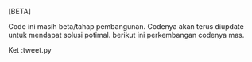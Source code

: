 [BETA]


Code ini masih beta/tahap pembangunan. Codenya akan terus diupdate untuk mendapat solusi potimal. berikut ini perkembangan codenya mas. 

Ket :tweet.py
